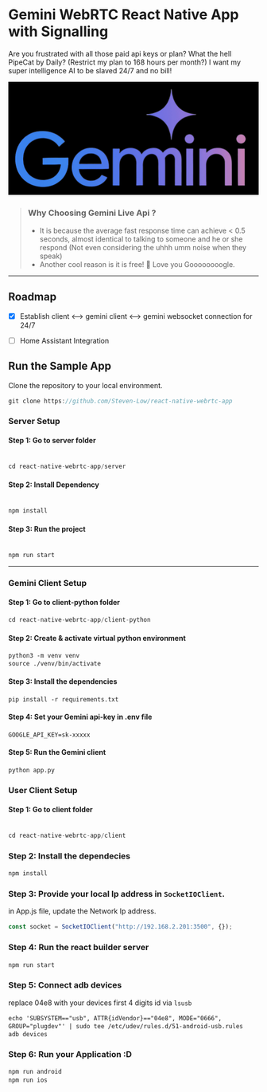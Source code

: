 # Gemini WebRTC React Native App with Signalling
Are you frustrated with all those paid api keys or plan? What the hell PipeCat by Daily? (Restrict my plan to 168 hours per month?) I want my super intelligence AI to be slaved 24/7 and no bill!

<img src="./public/gemini-webrtc.png" />

> ### Why Choosing Gemini Live Api ?
>- It is because the average fast response time can achieve < 0.5 seconds, almost identical to talking to someone and he or she respond (Not even considering the uhhh umm noise when they speak)
>- Another cool reason is it is free! 🩷 Love you Goooooooogle.


---

## Roadmap
- [x] Establish client <--> gemini client <--> gemini websocket connection for 24/7
- [ ] Home Assistant Integration



## Run the Sample App

Clone the repository to your local environment.

```js
git clone https://github.com/Steven-Low/react-native-webrtc-app
```

### Server Setup

#### Step 1: Go to server folder

```js

cd react-native-webrtc-app/server

```

#### Step 2: Install Dependency

```js

npm install
```

#### Step 3: Run the project

```js

npm run start
```

---

### Gemini Client Setup
#### Step 1: Go to client-python folder
```js
cd react-native-webrtc-app/client-python
```

#### Step 2: Create & activate virtual python environment
```
python3 -m venv venv
source ./venv/bin/activate
```

#### Step 3: Install the dependencies
```
pip install -r requirements.txt
```

#### Step 4: Set your Gemini api-key in .env file
```
GOOGLE_API_KEY=sk-xxxxx
```

#### Step 5: Run the Gemini client
```
python app.py
```

### User Client Setup

#### Step 1: Go to client folder

```js

cd react-native-webrtc-app/client
```

### Step 2: Install the dependecies

```js
npm install
```

### Step 3: Provide your local Ip address in `SocketIOClient`.

in App.js file, update the Network Ip address.

```js
const socket = SocketIOClient("http://192.168.2.201:3500", {});
```

### Step 4: Run the react builder server
```js
npm run start
```

### Step 5: Connect adb devices
replace 04e8 with your devices first 4 digits id via `lsusb`
```
echo 'SUBSYSTEM=="usb", ATTR{idVendor}=="04e8", MODE="0666", GROUP="plugdev"' | sudo tee /etc/udev/rules.d/51-android-usb.rules
adb devices 
```

### Step 6: Run your Application :D
```js
npm run android
npm run ios
```

